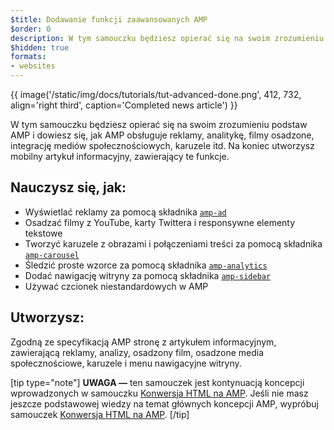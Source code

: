 ```yaml
---
$title: Dodawanie funkcji zaawansowanych AMP
$order: 0
description: W tym samouczku będziesz opierać się na swoim zrozumieniu podstaw AMP i dowiesz się, jak AMP obsługuje reklamy, analitykę, filmy osadzone, integrację mediów społecznościowych, karuzele itd.
$hidden: true
formats:
- websites
---
```


{{ image('/static/img/docs/tutorials/tut-advanced-done.png', 412, 732, align='right third', caption='Completed news article') }}

W tym samouczku będziesz opierać się na swoim zrozumieniu podstaw AMP i dowiesz się, jak AMP obsługuje reklamy, analitykę, filmy osadzone, integrację mediów społecznościowych, karuzele itd. Na koniec utworzysz mobilny artykuł informacyjny, zawierający te funkcje.

## Nauczysz się, jak:

- Wyświetlać reklamy za pomocą składnika [`amp-ad`](../../../../documentation/components/reference/amp-ad.md)
- Osadzać filmy z YouTube, karty Twittera i responsywne elementy tekstowe
- Tworzyć karuzele z obrazami i połączeniami treści za pomocą składnika [`amp-carousel`](../../../../documentation/components/reference/amp-carousel.md)
- Śledzić proste wzorce za pomocą składnika [`amp-analytics`](../../../../documentation/components/reference/amp-analytics.md)
- Dodać nawigację witryny za pomocą składnika [`amp-sidebar`](../../../../documentation/components/reference/amp-sidebar.md)
- Używać czcionek niestandardowych w AMP

## Utworzysz:

Zgodną ze specyfikacją AMP stronę z artykułem informacyjnym, zawierającą reklamy, analizy, osadzony film, osadzone media społecznościowe, karuzele i menu nawigacyjne witryny.

[tip type="note"] **UWAGA —** ten samouczek jest kontynuacją koncepcji wprowadzonych w samouczku [Konwersja HTML na AMP](../../../../documentation/guides-and-tutorials/start/converting/index.md). Jeśli nie masz jeszcze podstawowej wiedzy na temat głównych koncepcji AMP, wypróbuj samouczek [Konwersja HTML na AMP](../../../../documentation/guides-and-tutorials/start/converting/index.md). [/tip]
